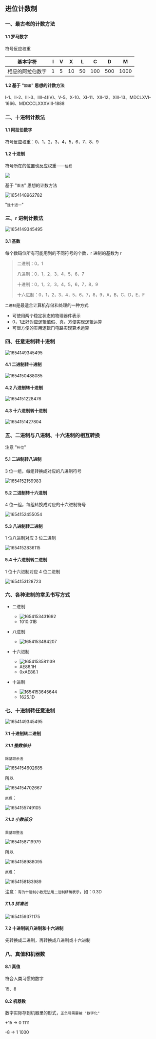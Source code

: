 ## 进位计数制

### 一、最古老的计数方法

#### 1.1 罗马数字

符号反应权重

| 基本字符         | I    | V    | X    | L    | C    | D    | M    |
| ---------------- | ---- | ---- | ---- | ---- | ---- | ---- | ---- |
| 相应的阿拉伯数字 | 1    | 5    | 10   | 50   | 100  | 500  | 1000 |



#### 1.2 基于 "`加法`" 思想的计数方法

I-1、II-2、III-3、IIII-4(IV)、V-5、X-10、XI-11、XII-12、XIII-13、MDCLXVI-1666、MDCCCLXXXVIII-1888





### 二、十进制计数法

#### 1.1 阿拉伯数字

符号反应权重：0，1，2，3，4，5，6，7，8，9



#### 1.2 十进制

符号所在的位置也反应权重——`位权`

![](进位计数制.assets/1654148615906.png)

基于 "`乘法`" 思想的计数方法

![1654148962782](进位计数制.assets/1654148962782.png)

"`逢十进一`"





### 三、r 进制计数法

![1654149345495](进位计数制.assets/1654149345495.png)

#### 3.1 基数

每个数码位所有可能用到的不同符号的个数，r 进制的基数为 r

> 二进制：0，1
>
> 八进制：0，1，2，3，4，5，6，7
>
> 十进制：0，1，2，3，4，5，6，7，8，9
>
> 十六进制：0，1，2，3，4，5，6，7，8，9，A，B，C，D，E，F

`二进制`是最适合计算机存储和处理的一种方式

- 可使用两个稳定状态的物理器件表示
- 0，1正好对应逻辑值假、真，方便实现逻辑运算
- 可很方便的实用逻辑门电路实现算术运算





### 四、任意进制转十进制

![1654149345495](进位计数制.assets/1654149345495.png)

#### 4.1 二进制转十进制

![1654150488085](进位计数制.assets/1654150488085.png)



#### 4.2 八进制转十进制

![1654151228476](进位计数制.assets/1654151228476.png)



#### 4.3 十六进制转十进制

![1654151427804](进位计数制.assets/1654151427804.png)





### 五、二进制与八进制、十六进制的相互转换

注意 "`补位`"

#### 5.1 二进制转八进制

3 位一组，每组转换成对应的八进制符号

![1654152159983](进位计数制.assets/1654152159983.png)



#### 5.2 二进制转十六进制

4 位一组，每组转换成对应的十六进制符号

![1654152455054](进位计数制.assets/1654152455054.png)



#### 5.3 八进制转二进制

1 位八进制对应 3 位二进制

![1654152836115](进位计数制.assets/1654152836115.png)



#### 5.4 十六进制转二进制

1 位十六进制对应 4 位二进制

![1654153128723](进位计数制.assets/1654153128723.png)





### 六、各种进制的常见书写方式

- 二进制
  - ![1654153431692](进位计数制.assets/1654153431692.png)
  - 1010.01B

- 八进制
  - ![1654153484207](进位计数制.assets/1654153484207.png)

- 十六进制
  - ![1654153581139](进位计数制.assets/1654153581139.png)
  - AE86.1H
  - 0xAE86.1

- 十进制
  - ![1654153645644](进位计数制.assets/1654153645644.png)
  - 1625.1D





### 七、十进制转任意进制

![1654149345495](进位计数制.assets/1654149345495.png)

#### 7.1 十进制转二进制

##### 7.1.1 整数部分

`除基取余法`

![1654154602685](进位计数制.assets/1654154602685.png)



所以

![1654154702667](进位计数制.assets/1654154702667.png)

`原理`：

![1654155749105](进位计数制.assets/1654155749105.png)



##### 7.1.2 小数部分

`乘基取整法`

![1654158719979](进位计数制.assets/1654158719979.png)

所以

![1654158988095](进位计数制.assets/1654158988095.png)

`原理`：

![1654158183989](进位计数制.assets/1654158183989.png)

注意：`有的十进制小数无法用二进制精确表示`，如：0.3D



##### 7.1.3 拼凑法

![1654159371175](进位计数制.assets/1654159371175.png)



#### 7.2 十进制转八进制和十六进制

先转换成二进制，再转换成八进制或十六进制





### 八、真值和机器数

#### 8.1 真值

符合人类习惯的数字

15、8



#### 8.2 机器数

数字实际存到机器里的形式，`正负号需要被 "数字化"`

+15 -> 0 1111

-8    -> 1 1000 



































